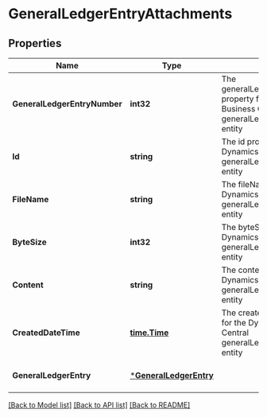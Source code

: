 # GeneralLedgerEntryAttachments

## Properties
Name | Type | Description | Notes
------------ | ------------- | ------------- | -------------
**GeneralLedgerEntryNumber** | **int32** | The generalLedgerEntryNumber property for the Dynamics 365 Business Central generalLedgerEntryAttachments entity | [optional] [default to null]
**Id** | **string** | The id property for the Dynamics 365 Business Central generalLedgerEntryAttachments entity | [optional] [default to null]
**FileName** | **string** | The fileName property for the Dynamics 365 Business Central generalLedgerEntryAttachments entity | [optional] [default to null]
**ByteSize** | **int32** | The byteSize property for the Dynamics 365 Business Central generalLedgerEntryAttachments entity | [optional] [default to null]
**Content** | **string** | The content property for the Dynamics 365 Business Central generalLedgerEntryAttachments entity | [optional] [default to null]
**CreatedDateTime** | [**time.Time**](time.Time.md) | The createdDateTime property for the Dynamics 365 Business Central generalLedgerEntryAttachments entity | [optional] [default to null]
**GeneralLedgerEntry** | [***GeneralLedgerEntry**](generalLedgerEntry.md) |  | [optional] [default to null]

[[Back to Model list]](../README.md#documentation-for-models) [[Back to API list]](../README.md#documentation-for-api-endpoints) [[Back to README]](../README.md)

